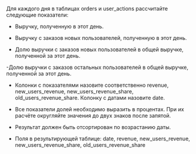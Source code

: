 Для каждого дня в таблицах orders и user_actions рассчитайте следующие показатели:

- Выручку, полученную в этот день.

- Выручку с заказов новых пользователей, полученную в этот день.

- Долю выручки с заказов новых пользователей в общей выручке, полученной за этот день.

-Долю выручки с заказов остальных пользователей в общей выручке, полученной за этот день.

- Колонки с показателями назовите соответственно revenue, new_users_revenue, new_users_revenue_share, old_users_revenue_share. Колонку с датами назовите date. 

- Все показатели долей необходимо выразить в процентах. При их расчёте округляйте значения до двух знаков после запятой.

- Результат должен быть отсортирован по возрастанию даты.

- Поля в результирующей таблице: date, revenue, new_users_revenue, new_users_revenue_share, old_users_revenue_share
